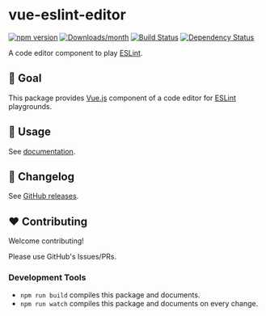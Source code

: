 # vue-eslint-editor

[![npm version](https://img.shields.io/npm/v/vue-eslint-editor.svg)](https://www.npmjs.com/package/vue-eslint-editor)
[![Downloads/month](https://img.shields.io/npm/dm/vue-eslint-editor.svg)](http://www.npmtrends.com/vue-eslint-editor)
[![Build Status](https://github.com/mysticatea/vue-eslint-editor/workflows/CI/badge.svg)](https://github.com/mysticatea/vue-eslint-editor/actions)
[![Dependency Status](https://david-dm.org/mysticatea/vue-eslint-editor.svg)](https://david-dm.org/mysticatea/vue-eslint-editor)

A code editor component to play [ESLint].

## 🏁 Goal

This package provides [Vue.js] component of a code editor for [ESLint] playgrounds.

## 📖 Usage

See [documentation](https://mysticatea.github.io/vue-eslint-editor/).

## 📰 Changelog

See [GitHub releases](https://github.com/mysticatea/vue-eslint-editor/releases).

## ❤️ Contributing

Welcome contributing!

Please use GitHub's Issues/PRs.

### Development Tools

- `npm run build` compiles this package and documents.
- `npm run watch` compiles this package and documents on every change.

[ESLint]: https://eslint.org/
[Linter]: https://eslint.org/docs/developer-guide/nodejs-api#linter
[Vue.js]: https://vuejs.org/
[eslint4b]: https://www.npmjs.com/package/eslint4b
[monaco editor]: https://microsoft.github.io/monaco-editor/
[npm]: https://www.npmjs.com/
